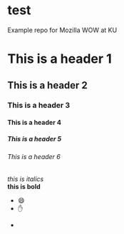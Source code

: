 # test
Example repo for Mozilla WOW at KU  
# This is a header 1  
## This is a header 2  
### This is a header 3  
#### This is a header 4  
##### This is a header 5  
###### This is a header 6  
*this is italics*  
**this is bold**  
* :smile:
* :hand:
- 
